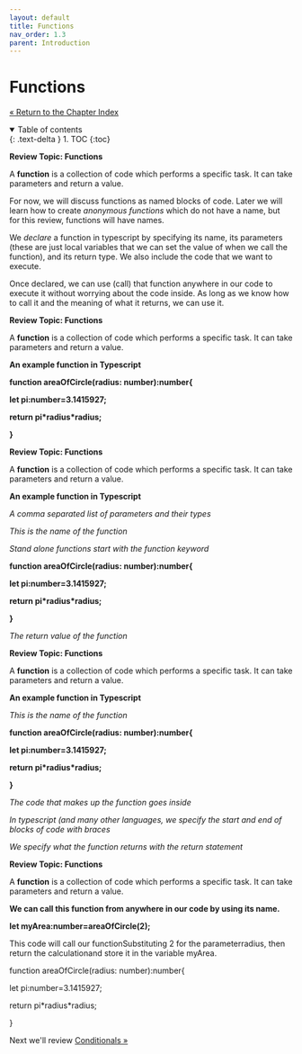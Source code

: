 ```yaml
---
layout: default
title: Functions
nav_order: 1.3
parent: Introduction
---
```


# Functions

[&laquo; Return to the Chapter Index](index.md)

<details open markdown="block">
  <summary>
    Table of contents
  </summary>
  {: .text-delta }
1. TOC
{:toc}
</details>


__Review Topic: Functions__

A  __function__  is a collection of code which performs a specific task.  It can take parameters and return a value.

For now, we will discuss functions as named blocks of code.  Later we will learn how to create  _anonymous functions_  which do not have a name, but for this review, functions will have names.

We  _declare_  a function in typescript by specifying its name, its parameters (these are just local variables that we can set the value of when we call the function), and its return type.  We also include the code that we want to execute.

Once declared, we can use (call) that function anywhere in our code to execute it without worrying about the code inside.  As long as we know how to call it and the meaning of what it returns, we can use it.

__Review Topic: Functions__

A  __function__  is a collection of code which performs a specific task.  It can take parameters and return a value.

__An example function in Typescript__

__function areaOfCircle(radius: number):number{__

__let pi:number=3.1415927;__

__return pi\*radius\*radius;__

__}__

__Review Topic: Functions__

A  __function__  is a collection of code which performs a specific task.  It can take parameters and return a value.

__An example function in Typescript__

_A comma separated list of parameters and their types_

_This is the name of the function_

_Stand alone functions start with the function keyword_

__function areaOfCircle(radius: number):number{__

__let pi:number=3.1415927;__

__return pi\*radius\*radius;__

__}__

_The return value of the function_

__Review Topic: Functions__

A  __function__  is a collection of code which performs a specific task.  It can take parameters and return a value.

__An example function in Typescript__

_This is the name of the function_

__function areaOfCircle(radius: number):number{__

__let pi:number=3.1415927;__

__return pi\*radius\*radius;__

__}__

_The code that makes up the function goes inside_

_In typescript (and many other languages, we specify the start and end of blocks of code with braces_

_We specify what the function returns with the return statement_

__Review Topic: Functions__

A  __function__  is a collection of code which performs a specific task.  It can take parameters and return a value.

__We can call this function from anywhere in our code by using its name.__

__let myArea:number=areaOfCircle(2);__

This code will call our functionSubstituting 2 for the parameterradius, then return the calculationand store it in the variable myArea.

function areaOfCircle(radius: number):number{

let pi:number=3.1415927;

return pi\*radius\*radius;

}

Next we'll review [Conditionals &raquo;](../1-introduction/conditionals.md)